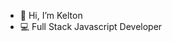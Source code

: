 - 👋 Hi, I’m Kelton
- 💻 Full Stack Javascript Developer



<!---
khale913/khale913 is a ✨ special ✨ repository because its `README.md` (this file) appears on your GitHub profile.
You can click the Preview link to take a look at your changes.
--->
